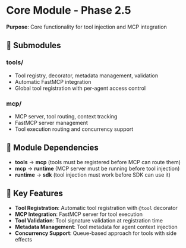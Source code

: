 # Core Module - Phase 2.5

**Purpose**: Core functionality for tool injection and MCP integration

## 📁 **Submodules**

### **tools/**
- Tool registry, decorator, metadata management, validation
- Automatic FastMCP integration
- Global tool registration with per-agent access control

### **mcp/**
- MCP server, tool routing, context tracking
- FastMCP server management
- Tool execution routing and concurrency support

## 🔄 **Module Dependencies**

- **tools** → **mcp** (tools must be registered before MCP can route them)
- **mcp** → **runtime** (MCP server must be running before tool injection)
- **runtime** → **sdk** (tool injection must work before SDK can use it)

## 🎯 **Key Features**

- **Tool Registration**: Automatic tool registration with `@tool` decorator
- **MCP Integration**: FastMCP server for tool execution
- **Tool Validation**: Tool signature validation at registration time
- **Metadata Management**: Tool metadata for agent context injection
- **Concurrency Support**: Queue-based approach for tools with side effects
